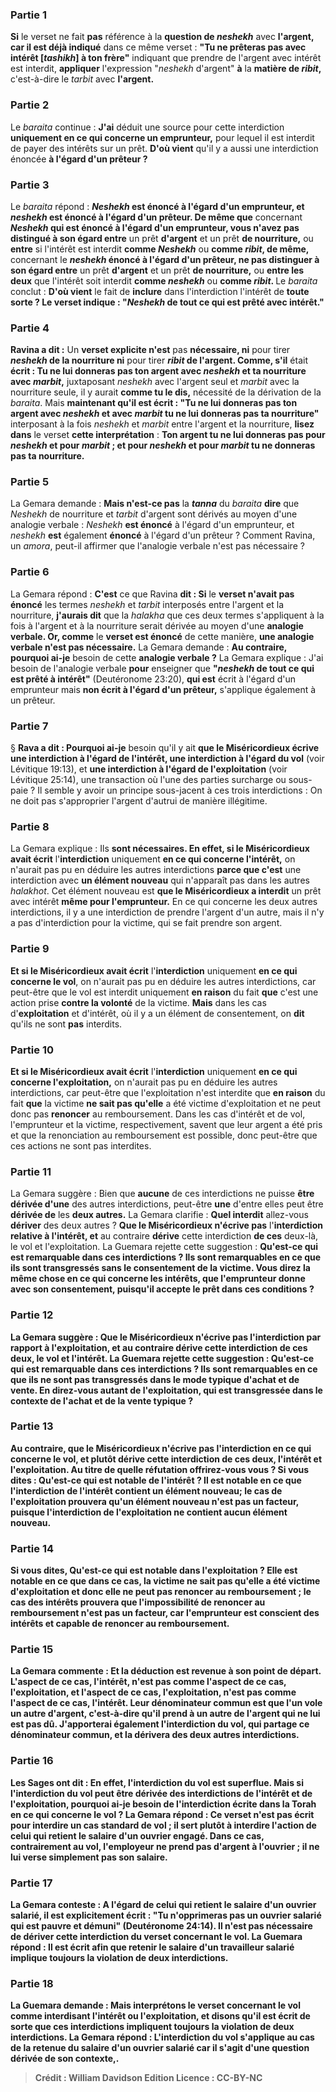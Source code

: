 
### Partie 1
<b>Si</b> le verset ne fait <b>pas</b> référence à la <b>question de <i>neshekh</i></b> avec <b>l'argent, car il est déjà indiqué</b> dans ce même verset : <b>"Tu ne prêteras pas avec intérêt [<i>tashikh</i>] à ton frère"</b> indiquant que prendre de l'argent avec intérêt est interdit, <b>appliquer</b> l'expression "<i>neshekh</i> d'argent" <b>à</b> la <b>matière de <i>ribit</i>,</b> c'est-à-dire le <i>tarbit</i> avec <b>l'argent.</b>

### Partie 2
Le <i>baraita</i> continue : <b>J'ai</b> déduit une source pour cette interdiction <b>uniquement en ce qui concerne un emprunteur,</b> pour lequel il est interdit de payer des intérêts sur un prêt. <b>D'où vient</b> qu'il y a aussi une interdiction énoncée <b>à l'égard d'un prêteur ?</b>

### Partie 3
Le <i>baraita</i> répond : <b><i>Neshekh</i> est énoncé à l'égard d'un emprunteur, et <i>neshekh</i> est énoncé à l'égard d'un prêteur. De même que</b> concernant <b><i>Neshekh</i> qui est énoncé à l'égard d'un emprunteur, vous n'avez pas distingué à son égard entre</b> un prêt <b>d'argent</b> et un prêt <b>de nourriture,</b> ou <b>entre</b> si l'intérêt est interdit <b>comme <i>Neshekh</i></b> ou <b>comme <i>ribit</i>, de même,</b> concernant le <b><i>neshekh</i> énoncé à l'égard d'un prêteur, ne pas distinguer à son égard entre</b> un prêt <b>d'argent</b> et un prêt <b>de nourriture,</b> ou <b>entre les deux</b> que l'intérêt soit interdit <b>comme <i>neshekh</i></b> ou <b>comme <i>ribit</i>. </b> Le <i>baraita</i> conclut : <b>D'où vient</b> le fait de <b>inclure</b> dans l'interdiction l'intérêt de <b>toute sorte ? Le verset indique : "<i>Neshekh</i> de tout ce qui est prêté avec intérêt."</b>

### Partie 4
<b>Ravina a dit :</b> Un <b>verset explicite n'est</b> pas <b>nécessaire, ni</b> pour tirer <b><i>neshekh</i> de la nourriture ni</b> pour tirer <b><i>ribit</i> de l'argent. Comme, s'il</b> était <b>écrit : Tu ne lui donneras pas ton argent avec <i>neshekh</i> et ta nourriture avec <i>marbit</i>,</b> juxtaposant <i>neshekh</i> avec l'argent seul et <i>marbit</i> avec la nourriture seule, il y aurait <b>comme tu le dis,</b> nécessité de la dérivation de la <i>baraita</i>. Mais <b>maintenant qu'il est écrit : "Tu ne lui donneras pas ton argent avec <i>neshekh</i> et avec <i>marbit</i> tu ne lui donneras pas ta nourriture"</b> interposant à la fois <i>neshekh</i> et <i>marbit</i> entre l'argent et la nourriture, <b>lisez dans</b> le verset <b>cette interprétation</b> : <b>Ton argent tu ne lui donneras pas pour <i>neshekh</i> et pour <i>marbit</i> ; et pour <i>neshekh</i> et pour <i>marbit</i> tu ne donneras pas ta nourriture.</b>

### Partie 5
La Gemara demande : <b>Mais n'est-ce pas</b> la <b><i>tanna</i></b> du <i>baraita</i> <b>dire</b> que <i>Neshekh</i> de nourriture et <i>tarbit</i> d'argent sont dérivés au moyen d'une analogie verbale : <i>Neshekh</i> <b>est énoncé</b> à l'égard d'un emprunteur, et <i>neshekh</i> <b>est</b> également <b>énoncé</b> à l'égard d'un prêteur ? Comment Ravina, un <i>amora</i>, peut-il affirmer que l'analogie verbale n'est pas nécessaire ?

### Partie 6
La Gemara répond : <b>C'est</b> ce que Ravina <b>dit : Si</b> le <b>verset n'avait pas énoncé</b> les termes <i>neshekh</i> et <i>tarbit</i> interposés entre l'argent et la nourriture, <b>j'aurais dit</b> que la <i>halakha</i> que ces deux termes s'appliquent à la fois à l'argent et à la nourriture serait dérivée au moyen d'une <b>analogie verbale. Or, comme</b> le <b>verset est énoncé</b> de cette manière, <b>une analogie verbale n'est pas nécessaire.</b> La Gemara demande : <b>Au contraire, pourquoi ai-je</b> besoin de cette <b>analogie verbale ?</b> La Gemara explique : J'ai besoin de l'analogie verbale <b>pour</b> enseigner que <b>"<i>neshekh</i> de tout ce qui est prêté à intérêt"</b> (Deutéronome 23:20), <b>qui est</b> écrit à l'égard d'un emprunteur mais <b>non écrit à l'égard d'un prêteur,</b> s'applique également à un prêteur.

### Partie 7
§ <b>Rava a dit : Pourquoi ai-je</b> besoin qu'il y ait <b>que le Miséricordieux écrive une interdiction à l'égard de l'intérêt, une interdiction à l'égard du vol</b> (voir Lévitique 19:13), et <b>une interdiction à l'égard de l'exploitation</b> (voir Lévitique 25:14), une transaction où l'une des parties surcharge ou sous-paie ? Il semble y avoir un principe sous-jacent à ces trois interdictions : On ne doit pas s'approprier l'argent d'autrui de manière illégitime.

### Partie 8
La Gemara explique : Ils <b>sont nécessaires. En effet, si le Miséricordieux avait écrit</b> l'<b>interdiction</b> uniquement <b>en ce qui concerne l'intérêt,</b> on n'aurait pas pu en déduire les autres interdictions <b>parce que c'est</b> une interdiction avec <b>un élément nouveau</b> qui n'apparaît pas dans les autres <i>halakhot</i>. Cet élément nouveau est <b>que le Miséricordieux a interdit</b> un prêt avec intérêt <b>même pour l'emprunteur.</b> En ce qui concerne les deux autres interdictions, il y a une interdiction de prendre l'argent d'un autre, mais il n'y a pas d'interdiction pour la victime, qui se fait prendre son argent.

### Partie 9
<b>Et si le Miséricordieux avait écrit</b> l'<b>interdiction</b> uniquement <b>en ce qui concerne le vol</b>, on n'aurait pas pu en déduire les autres interdictions, car peut-être que le vol est interdit uniquement <b>en raison</b> du fait <b>que</b> c'est une action prise <b>contre la volonté</b> de la victime. <b>Mais</b> dans les cas d'<b>exploitation</b> et d'intérêt, où il y a un élément de consentement, on <b>dit</b> qu'ils ne sont <b>pas</b> interdits.

### Partie 10
<b>Et si le Miséricordieux avait écrit</b> l'<b>interdiction</b> uniquement <b>en ce qui concerne l'exploitation,</b> on n'aurait pas pu en déduire les autres interdictions, car peut-être que l'exploitation n'est interdite que <b>en raison</b> du fait <b>que</b> la victime <b>ne sait pas qu'elle</b> a été victime d'exploitation et ne peut donc pas <b>renoncer</b> au remboursement. Dans les cas d'intérêt et de vol, l'emprunteur et la victime, respectivement, savent que leur argent a été pris et que la renonciation au remboursement est possible, donc peut-être que ces actions ne sont pas interdites.

### Partie 11
La Gemara suggère : Bien que <b>aucune</b> de ces interdictions ne puisse <b>être dérivée d'une</b> des autres interdictions, peut-être <b>une</b> d'entre elles peut être <b>dérivée de</b> les <b>deux autres.</b> La Gemara clarifie : <b>Quel interdit</b> allez-vous <b>dériver</b> des deux autres ? <b>Que le Miséricordieux n'écrive pas</b> l'<b>interdiction relative à l'intérêt, et</b> au contraire <b>dérive</b> cette interdiction <b>de ces</b> deux-là, le vol et l'exploitation. La Guemara rejette cette suggestion : <b>Qu'est-ce qui est remarquable <b>dans ces interdictions</b> ? Ils sont remarquables <b>en ce que</b> ils sont transgressés <b>sans</b> le <b>consentement</b> de la victime. <b>Vous direz</b> la même chose <b>en ce qui concerne les intérêts, que</b> l'emprunteur donne <b>avec son consentement,</b> puisqu'il accepte le prêt dans ces conditions ?

### Partie 12
La Gemara suggère : <b>Que le Miséricordieux n'écrive pas</b> l'<b>interdiction par rapport à l'exploitation, et</b> au contraire <b>dérive</b> cette interdiction <b>de ces</b> deux, le vol et l'intérêt. La Guemara rejette cette suggestion : <b>Qu'est-ce qui est remarquable <b>dans ces interdictions</b> ? Ils sont remarquables <b>en ce que</b> ils ne sont <b>pas</b> transgressés <b>dans le</b> <b>mode typique d'achat et de vente.</b> En direz-vous autant de l'exploitation, qui est transgressée dans le contexte de l'achat et de la vente typique ?

### Partie 13
<b>Au contraire, que le Miséricordieux n'écrive pas</b> l'interdiction <b>en ce qui concerne le vol,</b> et plutôt <b>dérive</b> cette interdiction <b>de ces</b> deux, l'intérêt et l'exploitation. <b>Au titre de quelle réfutation</b> offrirez-vous <b>vous</b> ? Si vous dites : <b>Qu'est-ce qui</b> est notable <b>de l'intérêt ?</b> Il est notable <b>en ce que</b> l'interdiction de l'intérêt contient <b>un élément nouveau;</b> le cas de l'<b>exploitation prouvera</b> qu'un élément nouveau n'est pas un facteur, puisque l'interdiction de l'exploitation ne contient aucun élément nouveau.

### Partie 14
Si vous dites, <b>Qu'est-ce qui est notable</b> dans l'exploitation ? </b> Elle est notable <b>en ce que</b> dans ce cas, la victime <b>ne sait pas</b> qu'elle a été victime d'exploitation et donc elle ne peut pas <b>renoncer</b> au remboursement ; le cas des <b>intérêts prouvera</b> que l'impossibilité de renoncer au remboursement n'est pas un facteur, car l'emprunteur est conscient des intérêts et capable de renoncer au remboursement.

### Partie 15
La Gemara commente : <b>Et la déduction est revenue</b> à son point de départ. <b>L'aspect de ce</b> cas, l'intérêt, <b>n'est pas comme l'aspect de ce</b> cas, l'exploitation, <b>et l'aspect de ce</b> cas, l'exploitation, <b>n'est pas comme l'aspect de ce</b> cas, l'intérêt. <b>Leur dénominateur commun est que l'un vole un autre</b> d'argent, c'est-à-dire qu'il prend à un autre de l'argent qui ne lui est pas dû. <b>J'apporterai également</b> l'interdiction du <b>vol,</b> qui partage ce dénominateur commun, et la dérivera des deux autres interdictions.

### Partie 16
Les Sages <b>ont dit : <b>En effet,</b> l'interdiction du vol est superflue. <b>Mais</b> si l'interdiction du vol peut être dérivée des interdictions de l'intérêt et de l'exploitation, <b>pourquoi ai-je</b> besoin de l'<b>interdiction</b> écrite dans la Torah <b>en ce qui concerne le vol ?</b> La Gemara répond : Ce verset n'est pas écrit pour interdire un cas standard de vol ; il sert plutôt <b>à</b> interdire l'action de celui qui <b>retient le salaire d'un ouvrier engagé.</b> Dans ce cas, contrairement au vol, l'employeur ne prend pas d'argent à l'ouvrier ; il ne lui verse simplement pas son salaire.

### Partie 17
La Gemara conteste : <b>A l'égard de</b> celui qui <b>retient le salaire d'un ouvrier salarié, il est explicitement écrit : "Tu n'opprimeras pas un ouvrier salarié qui est pauvre et démuni"</b> (Deutéronome 24:14). Il n'est pas nécessaire de dériver cette interdiction du verset concernant le vol. La Guemara répond : Il est écrit <b>afin que</b> retenir le salaire d'un travailleur salarié implique toujours <b>la violation de deux interdictions.</b>

### Partie 18
La Guemara demande : <b>Mais interprétons</b> le verset concernant le vol comme interdisant <b>l'intérêt ou l'exploitation, et</b> disons qu'il est écrit <b>de sorte que</b> ces interdictions impliquent toujours <b>la violation de deux interdictions.</b> La Gemara répond : L'interdiction du vol s'applique au cas de la retenue du salaire d'un ouvrier salarié car il s'agit d'une <b>question dérivée de son contexte,</b>.

>Crédit : William Davidson Edition
>Licence : CC-BY-NC
